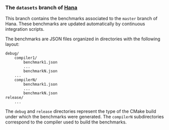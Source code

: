 ### The `datasets` branch of [Hana][]

This branch contains the benchmarks associated to the `master` branch of Hana.
These benchmarks are updated automatically by continuous integration scripts.

The benchmarks are JSON files organized in directories with the following
layout:

```
debug/
    compiler1/
        benchmark1.json
        ...
        benchmarkN.json
    ...
    compilerN/
        benchmark1.json
        ...
        benchmarkN.json
release/
    ...
```

The `debug` and `release` directories represent the type of the CMake build
under which the benchmarks were generated. The `compilerN` subdirectories
correspond to the compiler used to build the benchmarks.

[Hana]: https://github.com/boostorg/hana

